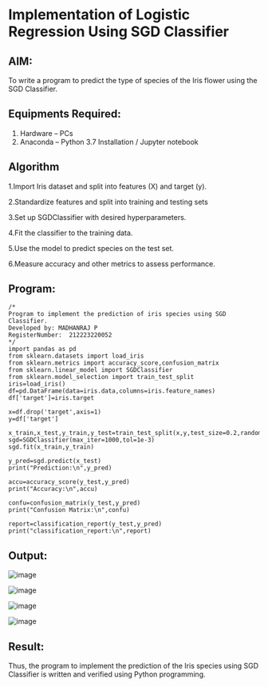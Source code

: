 # Implementation of Logistic Regression Using SGD Classifier
## AIM:
To write a program to predict the type of species of the Iris flower using the SGD Classifier.

## Equipments Required:
1. Hardware – PCs
2. Anaconda – Python 3.7 Installation / Jupyter notebook

## Algorithm
1.Import Iris dataset and split into features (X) and target (y).

2.Standardize features and split into training and testing sets

3.Set up SGDClassifier with desired hyperparameters.

4.Fit the classifier to the training data.

5.Use the model to predict species on the test set.

6.Measure accuracy and other metrics to assess performance.

## Program:
```
/*
Program to implement the prediction of iris species using SGD Classifier.
Developed by: MADHANRAJ P
RegisterNumber:  212223220052
*/
import pandas as pd
from sklearn.datasets import load_iris
from sklearn.metrics import accuracy_score,confusion_matrix
from sklearn.linear_model import SGDClassifier
from sklearn.model_selection import train_test_split
iris=load_iris()
df=pd.DataFrame(data=iris.data,columns=iris.feature_names)
df['target']=iris.target

x=df.drop('target',axis=1)
y=df['target']

x_train,x_test,y_train,y_test=train_test_split(x,y,test_size=0.2,random_state=42)
sgd=SGDClassifier(max_iter=1000,tol=1e-3)
sgd.fit(x_train,y_train)

y_pred=sgd.predict(x_test)
print("Prediction:\n",y_pred)

accu=accuracy_score(y_test,y_pred)
print("Accuracy:\n",accu)

confu=confusion_matrix(y_test,y_pred)
print("Confusion Matrix:\n",confu)

report=classification_report(y_test,y_pred)
print("classification_report:\n",report)
```

## Output:
![image](https://github.com/user-attachments/assets/6e04323e-c036-4cd5-b050-a010c3ea43e9)

![image](https://github.com/user-attachments/assets/53c565af-d46c-407e-8ddc-0fbe864de797)

![image](https://github.com/user-attachments/assets/f30fee91-20bd-4110-a5c2-0641ac4dcc6d)

![image](https://github.com/user-attachments/assets/1b7a830f-c65a-43ce-a747-2d49f32a44fc)


## Result:
Thus, the program to implement the prediction of the Iris species using SGD Classifier is written and verified using Python programming.
